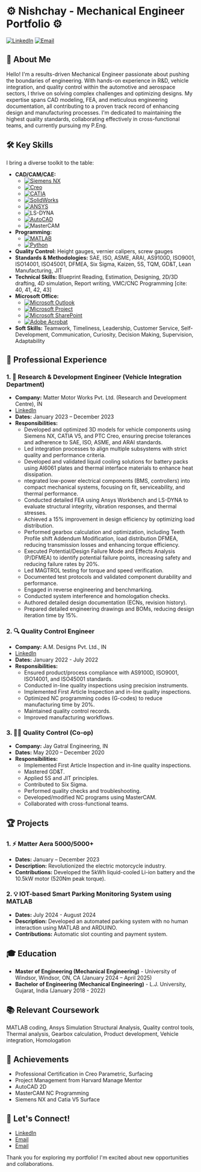 # ⚙️ Nishchay - Mechanical Engineer Portfolio ⚙️

[![LinkedIn](https://img.shields.io/badge/LinkedIn-%230077B5.svg?style=for-the-badge&logo=linkedin&logoColor=white)](www.linkedin.com/in/nishchay-mistry)
[![Email](https://img.shields.io/badge/Email-mistry47@uwindsor.ca-blue?style=for-the-badge&logo=gmail&logoColor=white)](mailto:mistry47@uwindsor.ca)

## 🚀 About Me

Hello! I'm a results-driven Mechanical Engineer passionate about pushing the boundaries of engineering. With hands-on experience in R&D, vehicle integration, and quality control within the automotive and aerospace sectors, I thrive on solving complex challenges and optimizing designs. My expertise spans CAD modeling, FEA, and meticulous engineering documentation, all contributing to a proven track record of enhancing design and manufacturing processes. I'm dedicated to maintaining the highest quality standards, collaborating effectively in cross-functional teams, and currently pursuing my P.Eng.

## 🛠️ Key Skills

I bring a diverse toolkit to the table:

* **CAD/CAM/CAE:**
    * [![Siemens NX](https://img.shields.io/badge/Siemens_NX-005A9C?style=for-the-badge&logo=siemens&logoColor=white)](https://www.sw.siemens.com/en-US/nx/)
    * [![Creo](https://img.shields.io/badge/Creo-222F54?style=for-the-badge&logo=ptc&logoColor=white)](https://www.ptc.com/en/products/cad/creo)
    * [![CATIA](https://img.shields.io/badge/CATIA-1CA9E2?style=for-the-badge&logo=catia&logoColor=white)](https://www.3ds.com/products-services/catia/)
    * [![SolidWorks](https://img.shields.io/badge/SolidWorks-4CAF50?style=for-the-badge&logo=solidworks&logoColor=white)](https://www.solidworks.com/)
    * [![ANSYS](https://img.shields.io/badge/ANSYS-FFB100?style=for-the-badge&logo=ansys&logoColor=black)](https://www.ansys.com/)
    * ![LS-DYNA](https://img.shields.io/badge/LS--DYNA-black?style=for-the-badge)
    * [![AutoCAD](https://img.shields.io/badge/AutoCAD-1E90FF?style=for-the-badge&logo=autocad&logoColor=white)](https://www.autodesk.com/products/autocad/overview)
    * ![MasterCAM](https://img.shields.io/badge/MasterCAM-black?style=for-the-badge)
* **Programming:**
    * [![MATLAB](https://img.shields.io/badge/MATLAB-0076A8?style=for-the-badge&logo=matlab&logoColor=white)](https://www.mathworks.com/)
    * [![Python](https://img.shields.io/badge/Python-3776AB?style=for-the-badge&logo=python&logoColor=white)](https://www.python.org/)
* **Quality Control:** Height gauges, vernier calipers, screw gauges
* **Standards & Methodologies:** SAE, ISO, ASME, ARAI, AS9100D, ISO9001, ISO14001, ISO45001, DFMEA, Six Sigma, Kaizen, 5S, TQM, GD&T, Lean Manufacturing, JIT
* **Technical Skills:** Blueprint Reading, Estimation, Designing, 2D/3D drafting, 4D simulation, Report writing, VMC/CNC Programming [cite: 40, 41, 42, 43]
* **Microsoft Office:**
    * [![Microsoft Outlook](https://img.shields.io/badge/Microsoft_Outlook-0078D4?style=for-the-badge&logo=microsoft-outlook&logoColor=white)](https://www.microsoft.com/en-us/microsoft-365/outlook/)
    * [![Microsoft Project](https://img.shields.io/badge/Microsoft_Project-0078D4?style=for-the-badge&logo=microsoft-project&logoColor=white)](https://www.microsoft.com/en-us/project/)
    * [![Microsoft SharePoint](https://img.shields.io/badge/Microsoft_SharePoint-0078D4?style=for-the-badge&logo=microsoft-sharepoint&logoColor=white)](https://www.microsoft.com/en-US/microsoft-365/sharepoint/)
    * [![Adobe Acrobat](https://img.shields.io/badge/Adobe_Acrobat-FF3131?style=for-the-badge&logo=adobe-acrobat&logoColor=white)](https://acrobat.adobe.com/us/en/)
* **Soft Skills:** Teamwork, Timeliness, Leadership, Customer Service, Self-Development, Communication, Curiosity, Decision Making, Supervision, Adaptability 

## 💼 Professional Experience

### 1. 🚀 Research & Development Engineer (Vehicle Integration Department)

* **Company:** Matter Motor Works Pvt. Ltd. (Research and Development Centre), IN
* [LinkedIn](https://www.linkedin.com/company/matterindia/about/)
* **Dates:** January 2023 – December 2023
* **Responsibilities:**
    * Developed and optimized 3D models for vehicle components using Siemens NX, CATIA V5, and PTC Creo, ensuring precise tolerances and adherence to SAE, ISO, ASME, and ARAI standards.
    * Led integration processes to align multiple subsystems with strict quality and performance criteria.
    * Developed and validated liquid cooling solutions for battery packs using Al6061 plates and thermal interface materials to enhance heat dissipation.
    * ntegrated low-power electrical components (BMS, controllers) into compact mechanical systems, focusing on fit, serviceability, and thermal performance.
    * Conducted detailed FEA using Ansys Workbench and LS-DYNA to evaluate structural integrity, vibration responses, and thermal stresses. 
    * Achieved a 15% improvement in design efficiency by optimizing load distribution. 
    * Performed gearbox calculation and optimization, including Teeth Profile shift Addendum Modification, load distribution DFMEA, reducing transmission losses and enhancing torque efficiency. 
    * Executed Potential/Design Failure Mode and Effects Analysis (P/DFMEA) to identify potential failure points, increasing safety and reducing failure rates by 20%. 
    * Led MAGTROL testing for torque and speed verification. 
    * Documented test protocols and validated component durability and performance. 
    * Engaged in reverse engineering and benchmarking. 
    * Conducted system interference and homologation checks. 
    * Authored detailed design documentation (ECNs, revision history). 
    * Prepared detailed engineering drawings and BOMs, reducing design iteration time by 15%. 

### 2. 🔍 Quality Control Engineer

* **Company:** A.M. Designs Pvt. Ltd., IN
* [LinkedIn](https://www.linkedin.com/company/a-m-designs-private-limited/about/)
* **Dates:** January 2022 - July 2022
* **Responsibilities:**
    * Ensured product/process compliance with AS9100D, ISO9001, ISO14001, and ISO45001 standards. 
    * Conducted in-line quality inspections using precision instruments. 
    * Implemented First Article Inspection and in-line quality inspections.
    * Optimized NC programming codes (G-codes) to reduce manufacturing time by 20%. 
    * Maintained quality control records. 
    * Improved manufacturing workflows. 

### 3. 🧑‍🔧 Quality Control (Co-op)

* **Company:** Jay Gatral Engineering, IN
* **Dates:** May 2020 – December 2020
* **Responsibilities:**
    * Implemented First Article Inspection and in-line quality inspections. 
    * Mastered GD&T. 
    * Applied 5S and JIT principles. 
    * Contributed to Six Sigma. 
    * Performed quality checks and troubleshooting. 
    * Developed/modified NC programs using MasterCAM. 
    * Collaborated with cross-functional teams. 

## 🏆 Projects

### 1. ⚡ Matter Aera 5000/5000+

* **Dates:** January – December 2023
* **Description:** Revolutionized the electric motorcycle industry. 
* **Contributions:** Developed the 5kWh liquid-cooled Li-ion battery and the 10.5kW motor (520Nm peak torque). 

### 2. 💡 IOT-based Smart Parking Monitoring System using MATLAB

* **Dates:** July 2024 - August 2024
* **Description:** Developed an automated parking system with no human interaction using MATLAB and ARDUINO. 
* **Contributions:** Automatic slot counting and payment system. 

## 🎓 Education

* **Master of Engineering (Mechanical Engineering)** - University of Windsor, Windsor, ON, CA (January 2024 – April 2025)
* **Bachelor of Engineering (Mechanical Engineering)** - L.J. University, Gujarat, India (January 2018 - 2022) 

## 📚 Relevant Coursework

MATLAB coding, Ansys Simulation Structural Analysis, Quality control tools, Thermal analysis, Gearbox calculation, Product development, Vehicle integration, Homologation 

## 🏅 Achievements

* Professional Certification in Creo Parametric, Surfacing 
* Project Management from Harvard Manage Mentor 
* AutoCAD 2D
* MasterCAM NC Programming 
* Siemens NX and Catia V5 Surface

## 🤝 Let's Connect!

* [LinkedIn](www.linkedin.com/in/nishchay-mistry)
* [Email](mailto:nishchaykmistry@gmail.com)
* [Email](mailto:mistry47@uwindsor.ca)

Thank you for exploring my portfolio! I'm excited about new opportunities and collaborations.
